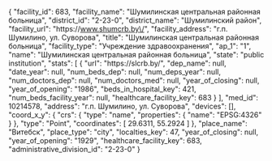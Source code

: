 {
    "facility_id": 683,
    "facility_name": "Шумилинская центральная районная больница",
    "district_id": "2-23-0",
    "district_name": "Шумилинский район",
    "facility_url": "https:\/\/www.shumcrb.by\/",
    "facility_address": "г.п. Шумилино, ул. Суворова",
    "title": "Шумилинская центральная районная больница",
    "facility_type": "Учреждение здравоохранения",
    "ap_1": "1",
    "name": "Шумилинская центральная районная больница",
    "state": "public institution",
    "stats": [
        {
            "url": "https:\/\/slcrb.by\/",
            "dep_name": null,
            "date_year": null,
            "num_beds_dep": null,
            "num_deps_year": null,
            "num_doctors_dep": null,
            "num_doctors_med": null,
            "year_of_closing": null,
            "year_of_opening": "1986",
            "beds_in_hospital_key": 421,
            "num_beds_facility_year": null,
            "healthcare_facility_key": 683
        }
    ],
    "med_id": 10214578,
    "address": "г.п. Шумилино, ул. Суворова",
    "devices": [],
    "coord_x_y": {
        "crs": {
            "type": "name",
            "properties": {
                "name": "EPSG:4326"
            }
        },
        "type": "Point",
        "coordinates": [
            29.6311,
            55.2924
        ]
    },
    "place_name": "Витебск",
    "place_type": "city",
    "localties_key": 47,
    "year_of_closing": null,
    "year_of_opening": "1929",
    "healthcare_facility_key": 683,
    "administrative_division_id": "2-23-0"
}